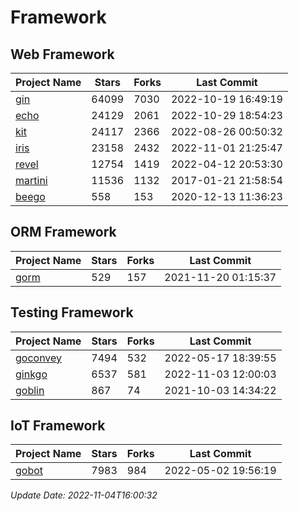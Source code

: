 # Framework

## Web Framework
| Project Name | Stars | Forks | Last Commit |
| ------------ | ----- | ----- | ----------- |
| [gin](https://github.com/gin-gonic/gin) | 64099 | 7030 | 2022-10-19 16:49:19 |
| [echo](https://github.com/labstack/echo) | 24129 | 2061 | 2022-10-29 18:54:23 |
| [kit](https://github.com/go-kit/kit) | 24117 | 2366 | 2022-08-26 00:50:32 |
| [iris](https://github.com/kataras/iris) | 23158 | 2432 | 2022-11-01 21:25:47 |
| [revel](https://github.com/revel/revel) | 12754 | 1419 | 2022-04-12 20:53:30 |
| [martini](https://github.com/go-martini/martini) | 11536 | 1132 | 2017-01-21 21:58:54 |
| [beego](https://github.com/astaxie/beego) | 558 | 153 | 2020-12-13 11:36:23 |

## ORM Framework
| Project Name | Stars | Forks | Last Commit |
| ------------ | ----- | ----- | ----------- |
| [gorm](https://github.com/jinzhu/gorm) | 529 | 157 | 2021-11-20 01:15:37 |

## Testing Framework
| Project Name | Stars | Forks | Last Commit |
| ------------ | ----- | ----- | ----------- |
| [goconvey](https://github.com/smartystreets/goconvey) | 7494 | 532 | 2022-05-17 18:39:55 |
| [ginkgo](https://github.com/onsi/ginkgo) | 6537 | 581 | 2022-11-03 12:00:03 |
| [goblin](https://github.com/franela/goblin) | 867 | 74 | 2021-10-03 14:34:22 |

## IoT Framework
| Project Name | Stars | Forks | Last Commit |
| ------------ | ----- | ----- | ----------- |
| [gobot](https://github.com/hybridgroup/gobot) | 7983 | 984 | 2022-05-02 19:56:19 |

*Update Date: 2022-11-04T16:00:32*